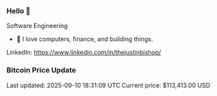 ### Hello 🤙  

Software Engineering

- 🔭 I love computers, finance, and building things.
  
LinkedIn: https://www.linkedin.com/in/thejustinbishop/  























































































































































































































































































































































































































































































































































































































































































































































































































































































































































































































































































### Bitcoin Price Update
Last updated: 2025-09-10 18:31:09 UTC
Current price: $113,413.00 USD
